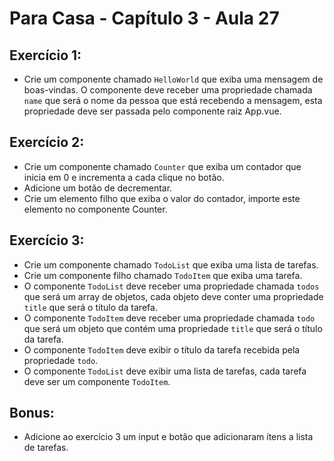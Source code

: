 # Para Casa - Capítulo 3 - Aula 27

## Exercício 1:

- Crie um componente chamado `HelloWorld` que exiba uma mensagem de boas-vindas. O componente deve receber uma propriedade chamada `name` que será o nome da pessoa que está recebendo a mensagem, esta propriedade deve ser passada pelo componente raiz App.vue.

## Exercício 2:

- Crie um componente chamado `Counter` que exiba um contador que inicia em 0 e incrementa a cada clique no botão.
- Adicione um botão de decrementar.
- Crie um elemento filho que exiba o valor do contador, importe este elemento no componente Counter.

## Exercício 3:

- Crie um componente chamado `TodoList` que exiba uma lista de tarefas.
- Crie um componente filho chamado `TodoItem` que exiba uma tarefa.
- O componente `TodoList` deve receber uma propriedade chamada `todos` que será um array de objetos, cada objeto deve conter uma propriedade `title` que será o título da tarefa.
- O componente `TodoItem` deve receber uma propriedade chamada `todo` que será um objeto que contém uma propriedade `title` que será o título da tarefa.
- O componente `TodoItem` deve exibir o título da tarefa recebida pela propriedade `todo`.
- O componente `TodoList` deve exibir uma lista de tarefas, cada tarefa deve ser um componente `TodoItem`.

## Bonus:

- Adicione ao exercício 3 um input e botão que adicionaram ítens a lista de tarefas.